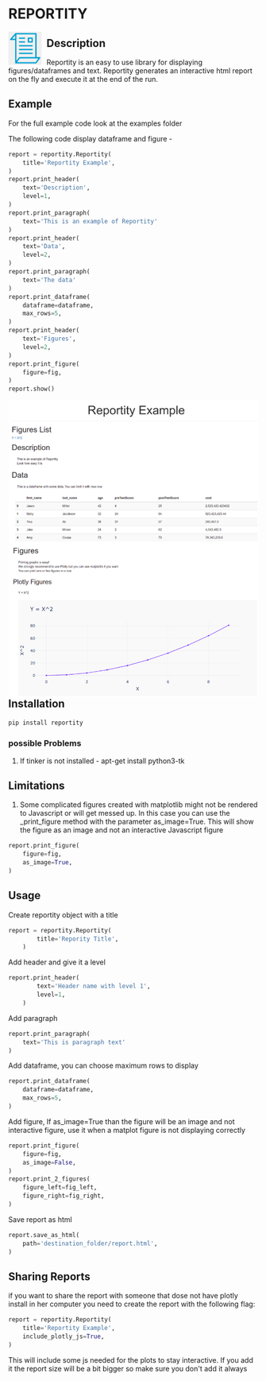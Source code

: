 # REPORTITY

<img src="pictures/logo_2.png"
     alt="html_sample"
     style="float: left; margin-right: 10px;"
/>

## Description

Reportity is an easy to use library for displaying figures/dataframes and text. Reportity generates an interactive html report on the fly and execute it at the end of the run.

## Example

For the full example code look at the examples folder

The following code display dataframe and figure -

```python
report = reportity.Reportity(
    title='Reportity Example',
)
report.print_header(
    text='Description',
    level=1,
)
report.print_paragraph(
    text='This is an example of Reportity'
)
report.print_header(
    text='Data',
    level=2,
)
report.print_paragraph(
    text='The data'
)
report.print_dataframe(
    dataframe=dataframe,
    max_rows=5,
)
report.print_header(
    text='Figures',
    level=2,
)
report.print_figure(
    figure=fig,
)
report.show()
```

<img src="pictures/html_sample_2.png"
     alt="html_sample"
     style="float: left; margin-right: 10px;"
/>

## Installation

```bash
pip install reportity
```

### possible Problems

1. If tinker is not installed -
    apt-get install python3-tk

## Limitations

1. Some complicated figures created with matplotlib might not be rendered to Javascript or will get messed up. In this case you can use the _print_figure method with the parameter as_image=True. This will show the figure as an image and not an interactive Javascript figure

```python
report.print_figure(
    figure=fig,
    as_image=True,
)
```

## Usage

Create reportity object with a title

```python
report = reportity.Reportity(
        title='Repority Title',
    )
```

Add header and give it a level

```python
report.print_header(
        text='Header name with level 1',
        level=1,
    )
```

Add paragraph

```python
report.print_paragraph(
    text='This is paragraph text'
)
```

Add dataframe, you can choose maximum rows to display

```python
report.print_dataframe(
    dataframe=dataframe,
    max_rows=5,
)
```

Add figure, If as_image=True than the figure will be an image and not interactive figure, use it when a matplot figure is not displaying correctly

```python
report.print_figure(
    figure=fig,
    as_image=False,
)
report.print_2_figures(
    figure_left=fig_left,
    figure_right=fig_right,
)
```

Save report as html

```python
report.save_as_html(
    path='destination_folder/report.html',
)
```

## Sharing Reports

if you want to share the report with someone that dose not have plotly install in her computer you need to create the report with the following flag:

```python
report = reportity.Reportity(
    title='Reportity Example',
    include_plotly_js=True,
)
```

This will include some js needed for the plots to stay interactive. If you add it the report size will be a bit bigger so make sure you don't add it always
